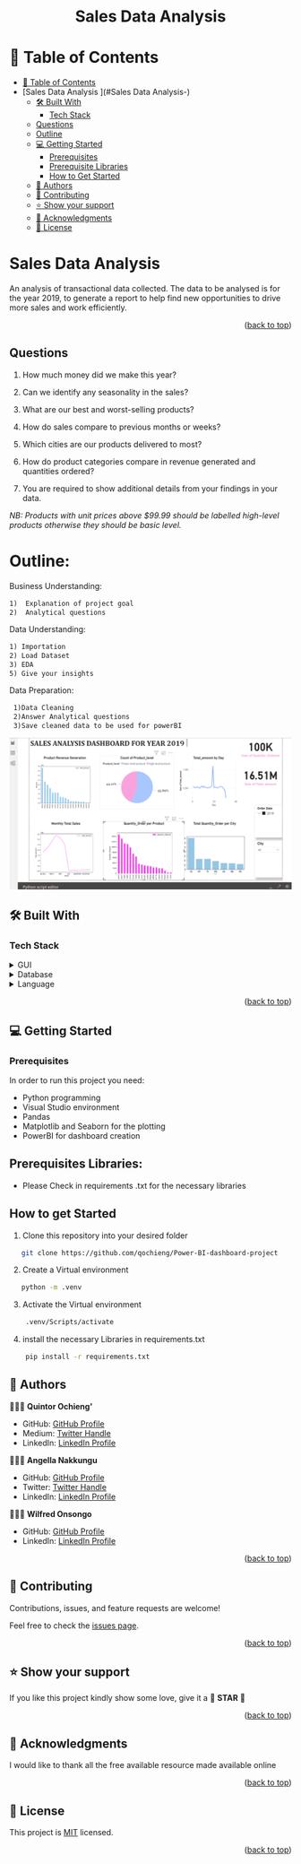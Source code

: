 <a name="readme-top"></a>

<div align="center">
  <h1><b>Sales Data Analysis</b></h1>
</div>

<!-- TABLE OF CONTENTS -->

# 📗 Table of Contents

- [📗 Table of Contents](#-table-of-contents)
- [Sales Data Analysis ](#Sales Data Analysis-)
  - [🛠 Built With ](#-built-with-)
    - [Tech Stack ](#tech-stack-)
  - [Questions ](#Questions-)
  - [Outline ](#Outline-)
  - [💻 Getting Started ](#-getting-started-)
    - [Prerequisites](#prerequisites)
    - [Prerequisite Libraries](#Prerequisites-Libraries)
    - [How to Get Started](#How-To-Get-Started)
  - [👥 Authors ](#-authors-)
  - [🤝 Contributing ](#-contributing-)
  - [⭐️ Show your support ](#️-show-your-support-)
  - [🙏 Acknowledgments ](#-acknowledgments-)
  - [📝 License ](#-license-)

<!-- PROJECT DESCRIPTION -->

# Sales Data Analysis <a name="Power-BI-dashboard-project"></a>

 An analysis of transactional data collected. The data to be analysed is for the year 2019, to generate a report to help find new opportunities to drive more sales and work efficiently.

<p align="right">(<a href="#readme-top">back to top</a>)</p>
<!-- Questions -->

## Questions <a name="Questions"></a>

1. How much money did we make this year? 

2. Can we identify any seasonality in the  sales? 

3. What are our best and worst-selling products? 

4. How do sales compare to previous months or weeks? 

5. Which cities are our products delivered to most? 

6. How do product categories compare in revenue generated and quantities  ordered? 

7. You are required to show additional details from your findings in your data.

*NB: Products with unit prices above $99.99 should be labelled high-level products  otherwise they should be basic level.*

# Outline:

Business Understanding:

    1)  Explanation of project goal
    2)  Analytical questions
Data Understanding:

    1) Importation
    2) Load Dataset
    3) EDA
    5) Give your insights
Data Preparation:

     1)Data Cleaning
     2)Answer Analytical questions
     3)Save cleaned data to be used for powerBI

![Alt text](<Data/PowerBI shot.png>)

## 🛠 Built With <a name="built-with"></a>

### Tech Stack <a name="tech-stack"></a>

<details>
  <summary>GUI</summary>
  <ul>
    <li><a href="">Power BI</a></li>
  </ul>
</details>

<details>
<summary>Database</summary>
  <ul>
    <li><a href="">Microsoft SQL Server</a></li>
  </ul>
</details>

<details>
<summary>Language</summary>
  <ul>
    <li><a href="">Python</a></li>
  </ul>
</details>


<p align="right">(<a href="#readme-top">back to top</a>)</p>




<!-- GETTING STARTED -->

## 💻 Getting Started <a name="getting-started"></a>

### Prerequisites

In order to run this project you need:

* Python programming
* Visual Studio environment
* Pandas
* Matplotlib and Seaborn for the plotting
* PowerBI for dashboard creation

## Prerequisites Libraries:
* Please  Check in requirements .txt for the necessary libraries

## How to get Started
1) Clone this repository into your desired folder

```sh
   git clone https://github.com/qochieng/Power-BI-dashboard-project
```  

2) Create a Virtual environment

```sh
   python -m .venv
```   

3) Activate the Virtual environment

```sh
    .venv/Scripts/activate
```

4) install the necessary Libraries in requirements.txt

```sh
    pip install -r requirements.txt
```

<!-- AUTHORS -->

## 👥 Authors <a name="authors"></a>


🕵🏽‍♀️ **Quintor Ochieng'**

- GitHub: [GitHub Profile](https://github.com/qochieng)
- Medium: [Twitter Handle](https://medium.com/@qochieng88)
- LinkedIn: [LinkedIn Profile](https://www.linkedin.com/in/quintor-ochieng)

🕵🏽‍♀️ **Angella Nakkungu**

- GitHub: [GitHub Profile]()
- Twitter: [Twitter Handle]()
- LinkedIn: [LinkedIn Profile]()

🕵🏽‍♀️ **Wilfred Onsongo**

- GitHub: [GitHub Profile](https://github.com/OnsongoN)
- LinkedIn: [LinkedIn Profile](https://www.linkedin.com/in/wilfred-onsongo/)

  
<p align="right">(<a href="#readme-top">back to top</a>)</p>

<!-- CONTRIBUTING -->

## 🤝 Contributing <a name="contributing"></a>

Contributions, issues, and feature requests are welcome!

Feel free to check the [issues page](../../issues/).

<p align="right">(<a href="#readme-top">back to top</a>)</p>

<!-- SUPPORT -->

## ⭐️ Show your support <a name="support"></a>

If you like this project kindly show some love, give it a 🌟 **STAR** 🌟

<p align="right">(<a href="#readme-top">back to top</a>)</p>

<!-- ACKNOWLEDGEMENTS -->

## 🙏 Acknowledgments <a name="acknowledgements"></a>

I would like to thank all the free available resource made available online

<p align="right">(<a href="#readme-top">back to top</a>)</p>

<!-- LICENSE -->

## 📝 License <a name="license"></a>

This project is [MIT](./LICENSE) licensed.

<p align="right">(<a href="#readme-top">back to top</a>)</p>
